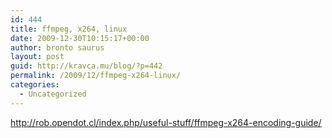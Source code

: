 ```yaml
---
id: 444
title: ffmpeg, x264, linux
date: 2009-12-30T10:15:17+00:00
author: bronto saurus
layout: post
guid: http://kravca.mu/blog/?p=442
permalink: /2009/12/ffmpeg-x264-linux/
categories:
  - Uncategorized
---
```

<http://rob.opendot.cl/index.php/useful-stuff/ffmpeg-x264-encoding-guide/>